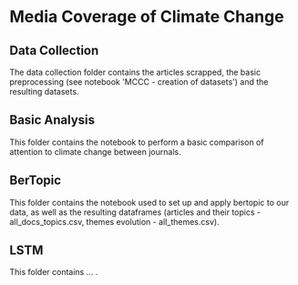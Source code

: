 # Media Coverage of Climate Change

## Data Collection
The data collection folder contains the articles scrapped, the basic preprocessing (see notebook 'MCCC - creation of datasets') and the resulting datasets.

## Basic Analysis
This folder contains the notebook to perform a basic comparison of attention to climate change between journals.

## BerTopic
This folder contains the notebook used to set up and apply bertopic to our data, as well as the resulting dataframes (articles and their topics - all_docs_topics.csv, themes evolution - all_themes.csv).

## LSTM
This folder contains ... .
